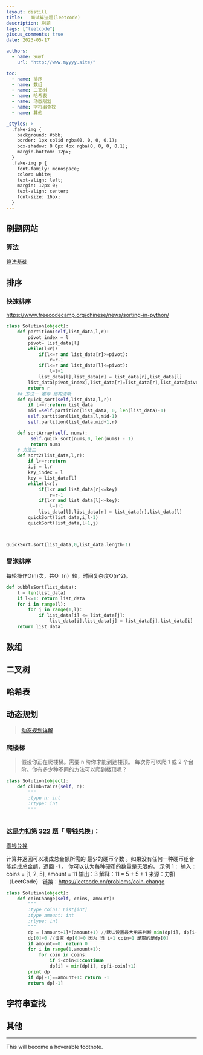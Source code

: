 ```yaml
---
layout: distill
title:   面试算法题(leetcode)
description: 刷题
tags: ["leetcode"]
giscus_comments: true
date: 2023-05-17

authors:
  - name: Suyf
    url: "http://www.myyyy.site/"

toc:
  - name: 排序
  - name: 数组
  - name: 二叉树
  - name: 哈希表
  - name: 动态规划
  - name: 字符串查找
  - name: 其他

_styles: >
  .fake-img {
    background: #bbb;
    border: 1px solid rgba(0, 0, 0, 0.1);
    box-shadow: 0 0px 4px rgba(0, 0, 0, 0.1);
    margin-bottom: 12px;
  }
  .fake-img p {
    font-family: monospace;
    color: white;
    text-align: left;
    margin: 12px 0;
    text-align: center;
    font-size: 16px;
  }
---
```

## 刷题网站
### 算法
[算法基础](https://oi-wiki.org/basic/quick-sort/)

## 排序

### 快速排序
https://www.freecodecamp.org/chinese/news/sorting-in-python/
```python
class Solution(object):
    def partition(self,list_data,l,r):
        pivot_index = l
        pivot= list_data[l]
        while(l<r):
            if(l<=r and list_data[r]>=pivot):
                r=r-1
            if(l<=r and list_data[l]<=pivot):
                l=l+1
            list_data[l],list_data[r] = list_data[r],list_data[l]
        list_data[pivot_index],list_data[r]=list_data[r],list_data[pivot_index]
        return r
    ## 方法一 推荐 结构清晰
    def quick_sort(self,list_data,l,r):
        if l>=r:return list_data
        mid =self.partition(list_data, 0, len(list_data)-1)
        self.partition(list_data,l,mid-1)
        self.partition(list_data,mid+1,r)

    def sortArray(self, nums):
         self.quick_sort(nums,0, len(nums) - 1)
         return nums
    # 方法二 
    def sort2(list_data,l,r):
        if l>=r:return
        i,j = l,r
        key_index = l
        key = list_data[l]
        while(l<r):
            if(l<r and list_data[r]<=key)
                r=r-1
            if(l<r and list_data[l]<=key):
                l=l+1
            list_data[l],list_data[r] = list_data[r],list_data[l]
        quickSort(list_data,i,l-1)
        quickSort(list_data,l+1,j)



QuickSort.sort(list_data,0,list_data.length-1)

```

### 冒泡排序
每轮操作O(n)次，共O（n）轮，时间复杂度O(n^2)。
```python
def bubbleSort(list_data):
    l = len(list_data)
    if l<=1: return list_data
    for i in range(l):
        for j in range(1,l):
            if list_data[i] <= list_data[j]:
                list_data[i],list_data[j] = list_data[j],list_data[i]
    return list_data
```

## 数组

## 二叉树

## 哈希表

## 动态规划


> [动态规划详解](https://mp.weixin.qq.com/s/1V3aHVonWBEXlNUvK3S28w)

### 爬楼梯
> 假设你正在爬楼梯。需要 n 阶你才能到达楼顶。
> 每次你可以爬 1 或 2 个台阶。你有多少种不同的方法可以爬到楼顶呢？

```python
class Solution(object):
    def climbStairs(self, n):
        """
        :type n: int
        :rtype: int
        """
        
```

### 这是力扣第 322 题「 零钱兑换」：
[零钱兑换](https://leetcode.cn/problems/coin-change/)

计算并返回可以凑成总金额所需的 最少的硬币个数 。如果没有任何一种硬币组合能组成总金额，返回 -1 。
你可以认为每种硬币的数量是无限的。
示例 1：
输入：coins = [1, 2, 5], amount = 11
输出：3 
解释：11 = 5 + 5 + 1
来源：力扣（LeetCode）
链接：https://leetcode.cn/problems/coin-change

``` python
class Solution(object):
    def coinChange(self, coins, amount):
        """
        :type coins: List[int]
        :type amount: int
        :rtype: int
        """
        dp = [amount+1]*(amount+1) //默认设置最大用来判断 min(dp[i], dp[i-coin]+1)
        dp[0]=0 //设置 dp[0]=0 因为 当 i=1 coin=1 是取的是dp[0]
        if amount==0: return 0
        for i in range(1,amount+1):
            for coin in coins:
                if i-coin<0:continue
                dp[i] = min(dp[i], dp[i-coin]+1)
        print dp
        if dp[-1]==amount+1: return -1
        return dp[-1]

```


## 字符串查找

## 其他


***

<d-footnote>This will become a hoverable footnote.</d-footnote>